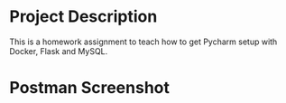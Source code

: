 # Project Description
This is a homework assignment to teach how to get Pycharm setup with Docker, Flask and MySQL. 

# Postman Screenshot